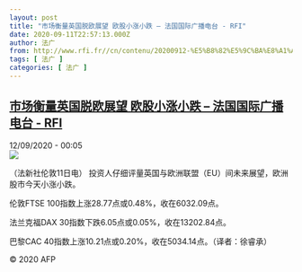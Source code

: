 ```yaml
---
layout: post
title: "市场衡量英国脱欧展望 欧股小涨小跌 – 法国国际广播电台 - RFI"
date: 2020-09-11T22:57:13.000Z
author: 法广
from: http://www.rfi.fr//cn/contenu/20200912-%E5%B8%82%E5%9C%BA%E8%A1%A1%E9%87%8F%E8%8B%B1%E5%9B%BD%E8%84%B1%E6%AC%A7%E5%B1%95%E6%9C%9B-%E6%AC%A7%E8%82%A1%E5%B0%8F%E6%B6%A8%E5%B0%8F%E8%B7%8C
tags: [ 法广 ]
categories: [ 法广 ]
---
```

<!--1599865033000-->
[市场衡量英国脱欧展望 欧股小涨小跌 – 法国国际广播电台 - RFI](http://www.rfi.fr//cn/contenu/20200912-%E5%B8%82%E5%9C%BA%E8%A1%A1%E9%87%8F%E8%8B%B1%E5%9B%BD%E8%84%B1%E6%AC%A7%E5%B1%95%E6%9C%9B-%E6%AC%A7%E8%82%A1%E5%B0%8F%E6%B6%A8%E5%B0%8F%E8%B7%8C)
------

<div>
<div>12/09/2020 - 00:05</div><img src="https://s.rfi.fr/media/display/f26e2abe-f47f-11ea-8d1d-005056a964fe/w:310/p:16x9/eco0001b.200912060502.jpg"><div class="t-content__body u-clearfix"><p>（法新社伦敦11日电）    投资人仔细评量英国与欧洲联盟（EU）间未来展望，欧洲股市今天小涨小跌。</p><p>    伦敦FTSE 100指数上涨28.77点或0.48%，收在6032.09点。</p><p>    法兰克福DAX 30指数下跌6.05点或0.05%，收在13202.84点。</p><p>    巴黎CAC 40指数上涨10.21点或0.20%，收在5034.14点。（译者：徐睿承）</p><p class="t-copyright">© 2020 AFP</p>        </div>
</div>
